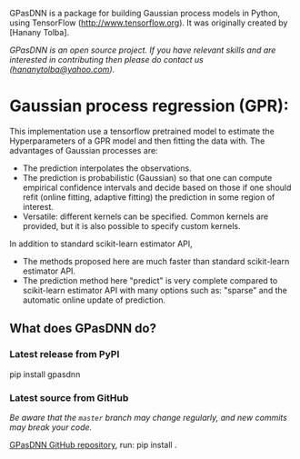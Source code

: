 
<!-- ![alt text](http://url/to/img.png)
 -->


GPasDNN is a package for building Gaussian process models in Python, using TensorFlow (http://www.tensorflow.org).
It was originally created by [Hanany Tolba].
 
 *GPasDNN is an open source project. If you have relevant skills and are interested in contributing then please do contact us (hananytolba@yahoo.com).*

 Gaussian process regression (GPR):
=====================================
This implementation use a tensorflow pretrained model to estimate the Hyperparameters of a GPR model and then fitting the data with.
The advantages of Gaussian processes are:
   * The prediction interpolates the observations.
   * The prediction is probabilistic (Gaussian) so that one can compute empirical confidence intervals and decide based on those if one should refit (online fitting, adaptive fitting) the prediction in some region of interest.
   * Versatile: different kernels can be specified. Common kernels are provided, but it is also possible to specify custom kernels.

In addition to standard scikit-learn estimator API,
   * The methods proposed here are much faster than standard scikit-learn estimator API.
   * The prediction method here "predict" is very complete compared to scikit-learn estimator API with many options such as:
    "sparse" and the automatic online update of prediction.

   


## What does GPasDNN do?




### Latest release from PyPI

pip install gpasdnn



### Latest source from GitHub

*Be aware that the `master` branch may change regularly, and new commits may break your code.*

[GPasDNN GitHub repository](https://github.com/HananyTolba/Gaussian-process-as-deep-neural-network.git), run:
pip install  .

